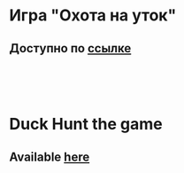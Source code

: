 # Игра "Охота на уток"

## Доступно по [ссылке](https://zhenyagro.github.io/Duck-hunting/)

<br><br><br>

# Duck Hunt the game

## Available [here](https://zhenyagro.github.io/Duck-hunting/)